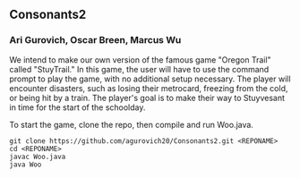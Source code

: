 ## Consonants2
### Ari Gurovich, Oscar Breen, Marcus Wu

We intend to make our own version of the famous game "Oregon Trail" called "StuyTrail." In this game, the user
will have to use the command prompt to play the game, with no additional setup necessary. The player will 
encounter disasters, such as losing their metrocard, freezing from the cold, or being hit by a train. 
The player's goal is to make their way to Stuyvesant in time for the start of the schoolday. 

To start the game, clone the repo, then compile and run Woo.java.
```
git clone https://github.com/agurovich20/Consonants2.git <REPONAME>
cd <REPONAME>
javac Woo.java
java Woo
```
